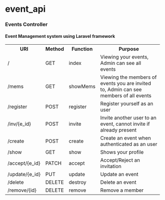 # event_api
<h3>Events Controller</h3>
<h4>Event Management system using Laravel framework</h4>
<table>
    <tr>
    <th>URI</th>
    <th>Method</th>
    <th>Function</th>
    <th>Purpose</th>
    </tr> 
    <tr>
        <td>/</td>
        <td>GET</td>
        <td>index</td>
        <td>Viewing your events, Admin can see all events</td>
    </tr>
    <tr>
        <td>/mems</td>
        <td>GET</td>
        <td>showMems</td>
        <td>Viewing the members of events you are invited to, Admin can see members of all events</td>
    </tr>
     <tr>
        <td>/register</td>
         <td>POST</td>
        <td>register</td>
        <td>Register yourself as an user</td>
    </tr>
     <tr>
        <td>/inv/{e_id}</td>
         <td>POST</td>
        <td>invite</td>
        <td>Invite another user to an event, cannot invite if already present</td>
    </tr>
     <tr>
        <td>/create</td>
         <td>POST</td>
        <td>create</td>
        <td>Create an event when authenticated as an user</td>
    </tr>
     <tr>
        <td>/show</td>
         <td>GET</td>
        <td>show</td>
        <td>Shows your profile</td>
    </tr>
    <tr>
        <td>/accept/{e_id}</td>
        <td>PATCH</td>
        <td>accept</td>
        <td>Accept/Reject an invitation</td>
    </tr>
    <tr>
        <td>/update/{e_id}</td>
        <td>PUT</td>
        <td>update</td>
        <td>Update an event</td>
    </tr>
    <tr>
        <td>/delete</td>
        <td>DELETE</td>
        <td>destroy</td>
        <td>Delete an event</td>
    </tr>
    <tr>
        <td>/remove/{id}</td>
        <td>DELETE</td>
        <td>remove</td>
        <td>Remove a member</td>
    </tr>
</table>

